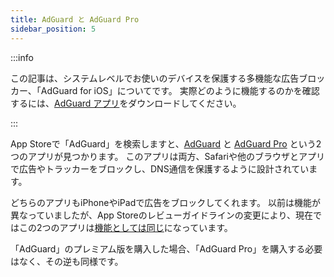 ```yaml
---
title: AdGuard と AdGuard Pro
sidebar_position: 5
---
```


:::info

この記事は、システムレベルでお使いのデバイスを保護する多機能な広告ブロッカー、「AdGuard for iOS」についてです。 実際どのように機能するのかを確認するには、[AdGuard アプリ](https://agrd.io/download-kb-adblock)をダウンロードしてください。

:::

App Storeで「AdGuard」を検索しますと、[AdGuard](https://itunes.apple.com/app/id1047223162) と [AdGuard Pro](https://itunes.apple.com/app/id1126386264) という2つのアプリが見つかります。 このアプリは両方、Safariや他のブラウザとアプリで広告やトラッカーをブロックし、DNS通信を保護するように設計されています。

どちらのアプリもiPhoneやiPadで広告をブロックしてくれます。 以前は機能が異なっていましたが、App Storeのレビューガイドラインの変更により、現在ではこの2つのアプリは[機能としては同じ](https://adguard.com/ja/blog/updating-adguard-pro-for-ios.html)になっています。

「AdGuard」のプレミアム版を購入した場合、「AdGuard Pro」を購入する必要はなく、その逆も同様です。
